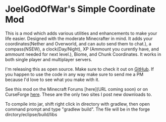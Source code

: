 JoelGodOfWar's Simple Coordinate Mod
==============
This is a mod which adds various utilities and enhancements to make your life easier. Designed with the moderate Minecrafter in mind.
It adds your coordinates(Nether and Overworld, and can auto send them to chat.), a compass(NSEW), a clock(Day/Night), XP (Ammount you curently have, and ammount needed for next level.), Biome, and Chunk Coordinates. It works in both single player and multiplayer servers.

I'm releasing this as open source. Make sure to check it out on [GitHub](https://github.com/JoelGodOfwar/joelsimplecoords/). If you happen to use the code in any way make sure to send me a PM because I'd love to see what you make with it.

See this mod on the Minecraft Forums [here](URL coming soon) or on CurseForge [here](http://minecraft.curseforge.com/mc-mods/230599-joelgodofwars-simple-coordinates-mod). These are the only two sites I post new downloads to.

To compile into jar, shift right click in directory with gradlew, then open command prompt and type "gradlew build".
The file will be in the forge dirctory/eclipse/build/libs
